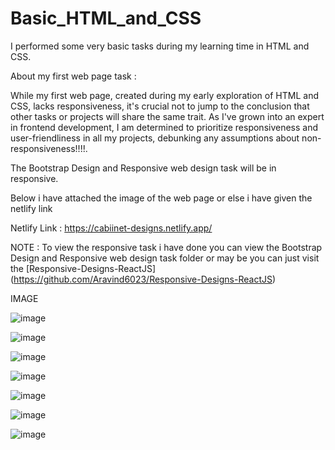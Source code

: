 # Basic_HTML_and_CSS
I performed some very basic tasks during my learning time in HTML and CSS.

About my first web page task : 

While my first web page, created during my early exploration of HTML and CSS, lacks responsiveness, it's crucial not to jump to the conclusion that other tasks or projects will share the same trait. As I've grown into an expert in frontend development, I am determined to prioritize responsiveness and user-friendliness in all my projects, debunking any assumptions about non-responsiveness!!!!.

The Bootstrap Design and Responsive web design task will be in responsive.

Below i have attached the image of the web page or else i have given the netlify link

Netlify Link : https://cabiinet-designs.netlify.app/

NOTE : To view the responsive task i have done you can view the Bootstrap Design and Responsive web design task folder or may be you can just visit the [Responsive-Designs-ReactJS]
(https://github.com/Aravind6023/Responsive-Designs-ReactJS)

IMAGE

![image](https://github.com/Aravind6023/Basic_HTML_and_CSS/assets/135958235/6ddffcc7-6747-4110-9602-ceb645d86780)

![image](https://github.com/Aravind6023/Basic_HTML_and_CSS/assets/135958235/27c0b6b2-4e1f-4c55-a3c6-c8658f7eaf87)

![image](https://github.com/Aravind6023/Basic_HTML_and_CSS/assets/135958235/d7bf773a-bf59-48e4-8891-9fe4c384bf19)

![image](https://github.com/Aravind6023/Basic_HTML_and_CSS/assets/135958235/3bded381-f772-4c0d-9c29-ff74f981c4c8)

![image](https://github.com/Aravind6023/Basic_HTML_and_CSS/assets/135958235/6d6c52ae-8f98-427f-a835-5a73978b1913)

![image](https://github.com/Aravind6023/Basic_HTML_and_CSS/assets/135958235/a1ccd52c-8569-4fbd-a9fd-11fa34293349)

![image](https://github.com/Aravind6023/Basic_HTML_and_CSS/assets/135958235/97512ca0-0ace-4ce2-8f14-baff2e8c6514)


